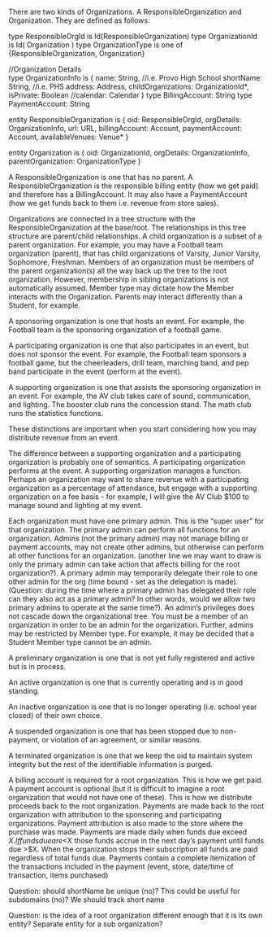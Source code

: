 There are two kinds of Organizations. A ResponsibleOrganization and Organization. They are defined as follows:

type ResponsibleOrgId is Id(ResponsibleOrganization)
type OrganizationId is Id( Organization )
type OrganizationType is one of {ResponsibleOrganization, Organization}

//Organization Details        
type OrganizationInfo is {
    name: String, //i.e. Provo High School
    shortName: String, //i.e. PHS
    address: Address,
    childOrganizations: OrganizationId*,
    isPrivate: Boolean
    //calendar: Calendar
}
type BillingAccount: String
type PaymentAccount: String

 entity ResponsibleOrganization is {
    oid: ResponsibleOrgId,
    orgDetails: OrganizationInfo,
    url: URL,
    billingAccount: Account,
    paymentAccount: Account,
    availableVenues: Venue*
}

entity Organization is {
    oid: OrganizationId,
    orgDetails: OrganizationInfo,
    parentOrganization: OrganizationType
}

A ResponsibleOrganization is one that has no parent. A ResponsibleOrganization is the responsible billing entity (how we get paid) and therefore has a BillingAccount. It may also have a PaymentAccount (how we get funds back to them i.e. revenue from store sales). 

Organizations are connected in a tree structure with the ResponsibleOrganization at the base/root. The relationships in this tree structure are  parent/child relationships. A child organization is a subset of a parent organization. For example, you may have a Football team organization (parent), that has child organizations of Varsity, Junior Varsity, Sophomore, Freshman. Members of an organization must be members of the parent organization(s) all the way back up the tree to the root organization. However, membership in sibling organizations is not automatically assumed. Member type may dictate how the Member interacts with the Organization. Parents may interact differently than a Student, for example.

A sponsoring organization is one that hosts an event. For example, the Football team is the sponsoring organization of a football game.

A participating organization is one that also participates in an event, but does not sponsor the event. For example, the Football team sponsors a football game, but the cheerleaders, drill team, marching band, and pep band participate in the event (perform at the event).

A supporting organization is one that assists the sponsoring organization in an event. For example, the AV club takes care of sound, communication, and lighting. The booster club runs the concession stand. The math club runs the statistics functions.

These distinctions are important when you start considering how you may distribute revenue from an event.

The difference between a supporting organization and a participating organization is probably one of semantics. A participating organization performs at the event. A supporting organization manages a function. Perhaps an organization may want to share revenue with a participating organization as a percentage of attendance, but engage with a supporting organization on a fee basis - for example, I will give the AV Club $100 to manage sound and lighting at my event.

Each organization must have one primary admin. This is the “super user” for that organization. The primary admin can perform all functions for an organization. Admins (not the primary admin) may not manage billing or payment accounts, may not create other admins, but otherwise can perform all other functions for an organization. (another line we may want to draw is only the primary admin can take action that affects billing for the root organization?). A primary admin may temporarily delegate their role to one other admin for the org (time bound - set as the delegation is made). (Question: during the time where a primary admin has delegated their role can they also act as a primary admin? In other words, would we allow two primary admins to operate at the same time?). An admin’s privileges does not cascade down the organizational tree. You must be a member of an organization in order to be an admin for the organization. Further, admins may be restricted by Member type. For example, it may be decided that a Student Member type cannot be an admin.

A preliminary organization is one that is not yet fully registered and active but is in process.

An active organization is one that is currently operating and is in good standing.

An inactive organization is one that is no longer operating (i.e. school year closed) of their own choice.

A suspended organization is one that has been stopped due to non-payment, or violation of an agreement, or similar reasons.

A terminated organization is one that we keep the oid to maintain system integrity but the rest of the identifiable information is purged.

A billing account is required for a root organization. This is how we get paid. A payment account is optional (but it is difficult to imagine a root organization that would not have one of these). This is how we distribute proceeds back to the root organization. Payments are made back to the root organization with attribution to the sponsoring and participating organizations. Payment attribution is also made to the store where the purchase was made. Payments are made daily when funds due exceed $X. If funds due are <$X those funds accrue in the next day’s payment until funds due >$X. When the organization stops their subscription all funds are paid regardless of total funds due. Payments contain a complete itemization of the transactions included in the payment (event, store, date/time of transaction, items purchased)

Question: should shortName be unique (no)? This could be useful for subdomains (no)? We should track short name

Question: is the idea of a root organization different enough that it is its own entity? Separate entity for a sub organization?